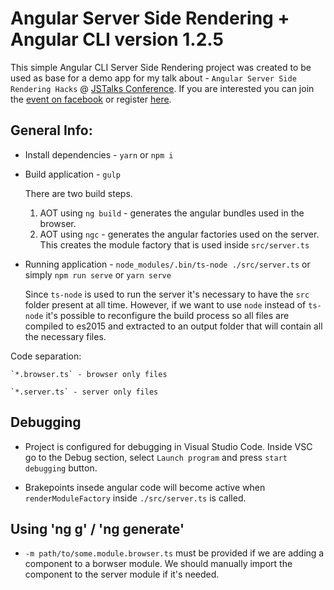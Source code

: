 # Angular Server Side Rendering + Angular CLI version 1.2.5

This simple Angular CLI Server Side Rendering project was created to be used as base for a demo app for my talk about - `Angular Server Side Rendering Hacks` @ [JSTalks Conference](http://jstalks.net/). If you are interested you can join the [event on facebook](https://www.facebook.com/events/339156366523375/) or register [here](https://www.eventbrite.com/e/jstalks-bulgaria-2017-tickets-36044567271?aff=efbevent).

## General Info:

* Install dependencies - `yarn` or `npm i`

* Build application - `gulp`

  There are two build steps. 
    1. AOT using `ng build` - generates the angular bundles used in the browser.
    2. AOT using `ngc` - generates the angular factories used on the server. This creates the module factory that is used inside `src/server.ts`

* Running application - `node_modules/.bin/ts-node ./src/server.ts` or simply `npm run serve` or `yarn serve`

  Since `ts-node` is used to run the server it's necessary to have the `src` folder present at all time. However, if we want to use `node` instead of `ts-node` it's possible to reconfigure the build process so all files are compiled to es2015 and extracted to an output folder that will contain all the necessary files.

Code separation:

    `*.browser.ts` - browser only files

    `*.server.ts` - server only files

## Debugging

* Project is configured for debugging in Visual Studio Code. Inside VSC go to the Debug section, select `Launch program` and press `start debugging` button.

* Brakepoints insede angular code will become active when `renderModuleFactory` inside `./src/server.ts` is called.

## Using 'ng g' / 'ng generate'

* `-m path/to/some.module.browser.ts` must be provided if we are adding a component to a borwser module. We should manually import the component to the server module if it's needed.